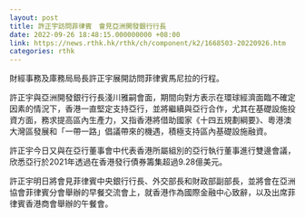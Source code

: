 ```yaml
---
layout: post
title: 許正宇訪問菲律賓　會見亞洲開發銀行行長
date: 2022-09-26 18:48:15.000000000 +08:00
link: https://news.rthk.hk/rthk/ch/component/k2/1668503-20220926.htm
categories: rthk
---
```


財經事務及庫務局局長許正宇展開訪問菲律賓馬尼拉的行程。
 
許正宇與亞洲開發銀行行長淺川雅嗣會面，期間向對方表示在環球經濟面臨不確定因素的情況下，香港一直堅定支持亞行，並將繼續與亞行合作，尤其在基礎設施投資方面，務求提高區內生產力，又指香港將借助國家《十四五規劃綱要》、粵港澳大灣區發展和「一帶一路」倡議帶來的機遇，積極支持區內基礎設施融資。
 
許正宇今日又與在亞行董事會中代表香港所屬組別的亞行執行董事進行雙邊會議，欣悉亞行於2021年透過在香港發行債券籌集超過9.28億美元。

許正宇明日將會見菲律賓中央銀行行長、外交部長和財政部副部長，並將會在亞洲協會菲律賓分會舉辦的早餐交流會上，就香港作為國際金融中心致辭，以及出席菲律賓香港商會舉辦的午餐會。
